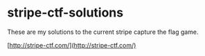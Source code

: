 stripe-ctf-solutions
====================

These are my solutions to the current stripe capture the flag game.

[http://stripe-ctf.com/](http://stripe-ctf.com/)
